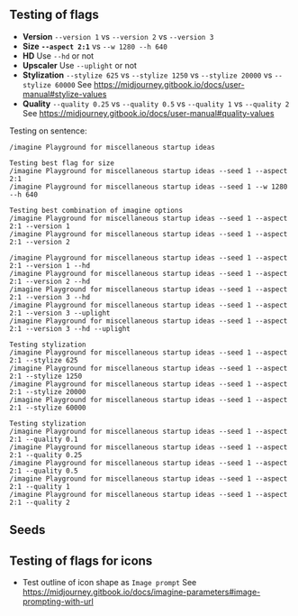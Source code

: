 ## Testing of flags

-   **Version** `--version 1` vs `--version 2` vs `--version 3`
-   **Size** **`--aspect 2:1`** vs `--w 1280 --h 640`
-   **HD** Use `--hd` or not
-   **Upscaler** Use `--uplight` or not
-   **Stylization** `--stylize 625` vs `--stylize 1250` vs `--stylize 20000` vs `--stylize 60000`
    See https://midjourney.gitbook.io/docs/user-manual#stylize-values
-   **Quality** `--quality 0.25` vs `--quality 0.5` vs `--quality 1` vs `--quality 2`
    See https://midjourney.gitbook.io/docs/user-manual#quality-values

Testing on sentence:

```discord
/imagine Playground for miscellaneous startup ideas
```

```discord
Testing best flag for size
/imagine Playground for miscellaneous startup ideas --seed 1 --aspect 2:1
/imagine Playground for miscellaneous startup ideas --seed 1 --w 1280 --h 640

Testing best combination of imagine options
/imagine Playground for miscellaneous startup ideas --seed 1 --aspect 2:1 --version 1
/imagine Playground for miscellaneous startup ideas --seed 1 --aspect 2:1 --version 2

/imagine Playground for miscellaneous startup ideas --seed 1 --aspect 2:1 --version 1 --hd
/imagine Playground for miscellaneous startup ideas --seed 1 --aspect 2:1 --version 2 --hd
/imagine Playground for miscellaneous startup ideas --seed 1 --aspect 2:1 --version 3 --hd
/imagine Playground for miscellaneous startup ideas --seed 1 --aspect 2:1 --version 3 --uplight
/imagine Playground for miscellaneous startup ideas --seed 1 --aspect 2:1 --version 3 --hd --uplight

Testing stylization
/imagine Playground for miscellaneous startup ideas --seed 1 --aspect 2:1 --stylize 625
/imagine Playground for miscellaneous startup ideas --seed 1 --aspect 2:1 --stylize 1250
/imagine Playground for miscellaneous startup ideas --seed 1 --aspect 2:1 --stylize 20000
/imagine Playground for miscellaneous startup ideas --seed 1 --aspect 2:1 --stylize 60000

Testing stylization
/imagine Playground for miscellaneous startup ideas --seed 1 --aspect 2:1 --quality 0.1
/imagine Playground for miscellaneous startup ideas --seed 1 --aspect 2:1 --quality 0.25
/imagine Playground for miscellaneous startup ideas --seed 1 --aspect 2:1 --quality 0.5
/imagine Playground for miscellaneous startup ideas --seed 1 --aspect 2:1 --quality 1
/imagine Playground for miscellaneous startup ideas --seed 1 --aspect 2:1 --quality 2
```

## Seeds

## Testing of flags for icons

-   Test outline of icon shape as `Image prompt`
    See https://midjourney.gitbook.io/docs/imagine-parameters#image-prompting-with-url
